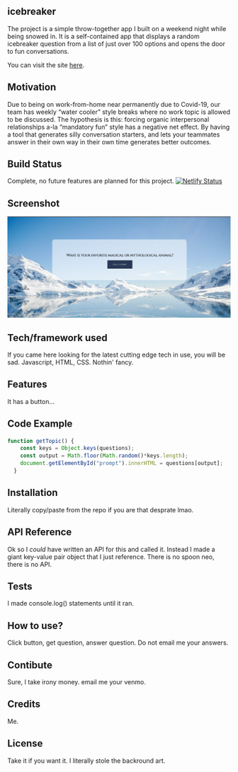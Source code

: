 ## icebreaker
The project is a simple throw-together app I built on a weekend night while being snowed in. It is a self-contained app that displays a random icebreaker question from a list of just over 100 options and opens the door to fun conversations.

You can visit the site [here](https://sappyicebreakers.netlify.app/).

## Motivation
Due to being on work-from-home near permanently due to Covid-19, our team has weekly “water cooler” style breaks where no work topic is allowed to be discussed. The hypothesis is this: forcing organic interpersonal relationships a-la “mandatory fun” style has a negative net effect. By having a tool that generates silly conversation starters, and lets your teammates answer in their own way in their own time generates better outcomes. 

## Build Status
Complete, no future features are planned for this project.
[![Netlify Status](https://api.netlify.com/api/v1/badges/691c6c3f-ff1a-4250-8814-d0d38cc3c274/deploy-status)](https://app.netlify.com/sites/sappyicebreakers/deploys)

## Screenshot
![ScreenShot](screenshot.PNG)

## Tech/framework used
If you came here looking for the latest cutting edge tech in use, you will be sad. Javascript, HTML, CSS. Nothin' fancy.

## Features
It has a button...

## Code Example
```javascript
function getTopic() {
    const keys = Object.keys(questions);
    const output = Math.floor(Math.random()*keys.length);
    document.getElementById("prompt").innerHTML = questions[output];
  }
```

## Installation
Literally copy/paste from the repo if you are that desprate lmao.

## API Reference
Ok so I *could* have written an API for this and called it. Instead I made a giant key-value pair object that I just reference. There is no spoon neo, there is no API.

## Tests
I made console.log() statements until it ran.

## How to use?
Click button, get question, answer question. Do not email me your answers.

## Contibute
Sure, I take irony money. email me your venmo.

## Credits
Me.

## License
Take it if you want it. I literally stole the backround art.
